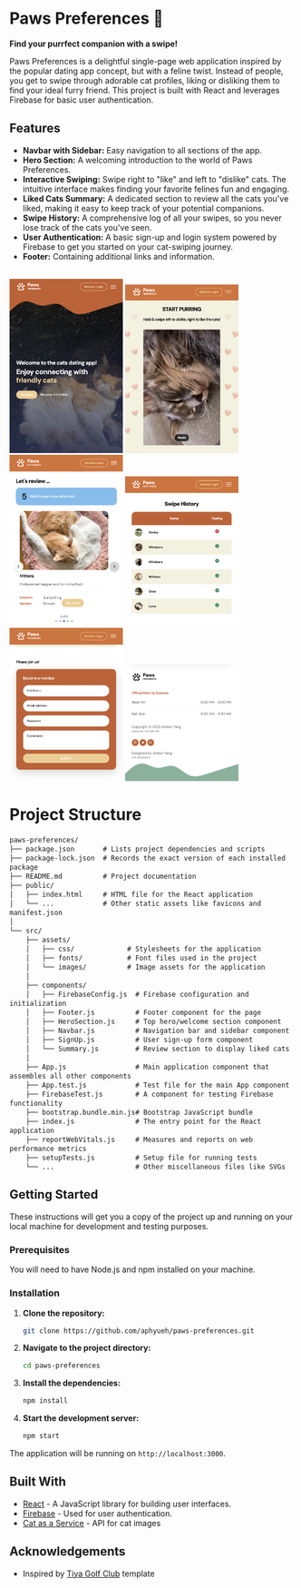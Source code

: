 # Paws Preferences 🐾

**Find your purrfect companion with a swipe!**

Paws Preferences is a delightful single-page web application inspired by the popular dating app concept, but with a feline twist. Instead of people, you get to swipe through adorable cat profiles, liking or disliking them to find your ideal furry friend. This project is built with React and leverages Firebase for basic user authentication.

## Features

*   **Navbar with Sidebar:** Easy navigation to all sections of the app.
*   **Hero Section:** A welcoming introduction to the world of Paws Preferences.
*   **Interactive Swiping:** Swipe right to "like" and left to "dislike" cats. The intuitive interface makes finding your favorite felines fun and engaging.
*   **Liked Cats Summary:** A dedicated section to review all the cats you've liked, making it easy to keep track of your potential companions.
*   **Swipe History:** A comprehensive log of all your swipes, so you never lose track of the cats you've seen.
*   **User Authentication:** A basic sign-up and login system powered by Firebase to get you started on your cat-swiping journey.
*   **Footer:** Containing additional links and information.
<br>

<img src="./public/img/paws-hero.png" width="200">
<img src="./public/img/paws-swipe.png" width="200">
<img src="./public/img/paws-summary.png" width="200">
<img src="./public/img/paws-history.png" width="200">
<img src="./public/img/paws-signup.png" width="200">
<img src="./public/img/paws-footer.png" width="200">

# Project Structure
```plaintext
paws-preferences/
├── package.json       # Lists project dependencies and scripts
├── package-lock.json  # Records the exact version of each installed package
├── README.md          # Project documentation
├── public/
│   ├── index.html     # HTML file for the React application
│   └── ...            # Other static assets like favicons and manifest.json
│
└── src/
    ├── assets/
    │   ├── css/             # Stylesheets for the application
    │   ├── fonts/           # Font files used in the project
    │   └── images/          # Image assets for the application
    │
    ├── components/
    │   ├── FirebaseConfig.js  # Firebase configuration and initialization
    │   ├── Footer.js          # Footer component for the page
    │   ├── HeroSection.js     # Top hero/welcome section component
    │   ├── Navbar.js          # Navigation bar and sidebar component
    │   ├── SignUp.js          # User sign-up form component
    │   └── Summary.js         # Review section to display liked cats
    │
    ├── App.js                 # Main application component that assembles all other components
    ├── App.test.js            # Test file for the main App component
    ├── FirebaseTest.js        # A component for testing Firebase functionality
    ├── bootstrap.bundle.min.js# Bootstrap JavaScript bundle
    ├── index.js               # The entry point for the React application
    ├── reportWebVitals.js     # Measures and reports on web performance metrics
    ├── setupTests.js          # Setup file for running tests
    └── ...                    # Other miscellaneous files like SVGs
```
## Getting Started

These instructions will get you a copy of the project up and running on your local machine for development and testing purposes.

### Prerequisites

You will need to have Node.js and npm installed on your machine.

### Installation

1.  **Clone the repository:**
    ```sh
    git clone https://github.com/aphyueh/paws-preferences.git
    ```
2.  **Navigate to the project directory:**
    ```sh
    cd paws-preferences
    ```
3.  **Install the dependencies:**
    ```sh
    npm install
    ```
4.  **Start the development server:**
    ```sh
    npm start
    ```

The application will be running on `http://localhost:3000`.

## Built With

*   [React](https://reactjs.org/) - A JavaScript library for building user interfaces.
*   [Firebase](https://firebase.google.com/) - Used for user authentication.
*   [Cat as a Service](https://cataas.com/) - API for cat images


## Acknowledgements

*   Inspired by [Tiya Golf Club](https://templatemo.com/tm-587-tiya-golf-club) template